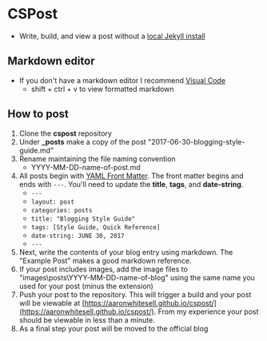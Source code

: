 # CSPost
* Write, build, and view a post without a [local Jekyll install](https://labs.sverrirs.com/jekyll/)
## Markdown editor
* If you don't have a markdown editor I recommend [Visual Code](https://code.visualstudio.com/)
    * shift + ctrl + v to view formatted markdown
## How to post
1. Clone the **cspost** repository
2. Under **_posts** make a copy of the post "2017-06-30-blogging-style-guide.md"
3. Rename maintaining the file naming convention
    * YYYY-MM-DD-name-of-post.md
4. All posts begin with [YAML Front Matter](https://jekyllrb.com/docs/frontmatter/). The front matter begins and ends with ```---```. You'll need to update the **title**, **tags**, and **date-string**.
    * ```---```
    * ```layout: post```
    * ```categories: posts```
    * ```title: "Blogging Style Guide"```
    * ```tags: [Style Guide, Quick Reference]```
    * ```date-string: JUNE 30, 2017```
    * ```---```
5. Next, write the contents of your blog entry using markdown. The "Example Post" makes a good markdown reference.
6. If your post includes images, add the image files to "images\posts\YYYY-MM-DD-name-of-blog\" using the same name you used for your post (minus the extension)
7. Push your post to the repository. This will trigger a build and your post will be viewable at [https://aaronwhitesell.github.io/cspost/](https://aaronwhitesell.github.io/cspost/). From my experience your post should be viewable in less than a minute.
8. As a final step your post will be moved to the official blog
